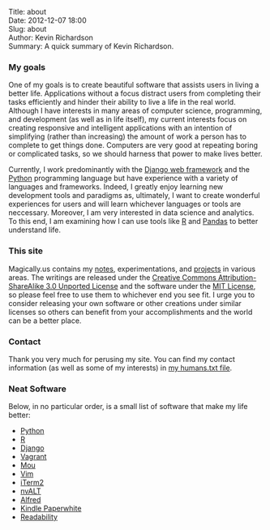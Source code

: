 Title: about  
Date: 2012-12-07 18:00  
Slug: about  
Author: Kevin Richardson  
Summary:  A quick summary of Kevin Richardson.  

### My goals
One of my goals is to create beautiful software that assists users in living a better life.  Applications without a focus distract users from completing their tasks efficiently and hinder their ability to live a life in the real world.  Although I have interests in many areas of computer science, programming, and development (as well as in life itself), my current interests focus on creating responsive and intelligent applications with an intention of simplifying (rather than increasing) the amount of work a person has to complete to get things done.  Computers are very good at repeating boring or complicated tasks, so we should harness that power to make lives better.

Currently, I work predominantly with the [Django web framework](http://djangoproject.com) and the [Python](http://www.python.org/) programming language but have experience with a variety of languages and frameworks.  Indeed, I greatly enjoy learning new development tools and paradigms as, ultimately, I want to create wonderful experiences for users and will learn whichever languages or tools are neccessary.  Moreover, I am very interested in data science and analytics.  To this end, I am examining how I can use tools like [R](http://cran.r-project.org/) and [Pandas](http://pandas.pydata.org/) to better understand life.

### This site
Magically.us contains my [notes](http://dl.dropbox.com/u/7030113/notes/index.htm), experimentations, and [projects](/pages/projects.html) in various areas.  The writings are released under the [Creative Commons Attribution-ShareAlike 3.0 Unported License](http://creativecommons.org/licenses/by-sa/3.0/) and the software under the [MIT License](http://opensource.org/licenses/MIT), so please feel free to use them to whichever end you see fit.  I urge you to consider releasing your own software or other creations under similar licenses so others can benefit from your accomplishments and the world can be a better place.


### Contact
Thank you very much for perusing my site.  You can find my contact information (as well as some of my interests) in [my humans.txt file](/humans.txt).


### Neat Software
Below, in no particular order, is a small list of software that make my life better:

* [Python](http://python.org)
* [R](http://cran.r-project.org/)
* [Django](http://djangoproject.com)
* [Vagrant](http://vagrantup.com)
* [Mou](http://mouapp.com/)
* [Vim](http://www.vim.org/)
* [iTerm2](http://www.iterm2.com/)
* [nvALT](http://brettterpstra.com/project/nvalt/)
* [Alfred](http://www.alfredapp.com/)
* [Kindle Paperwhite](http://www.amazon.com/gp/product/B008GEKXUO/)
* [Readability](https://www.readability.com/)
